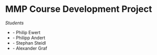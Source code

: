 # MMP Course Development Project

*Students*

- <ai21m003> - Philip Ewert
- <ai21m008> - Philipp Andert
- <ai21m023> - Stephan Steidl
- <ai21m025> - Alexander Graf

